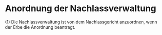# Anordnung der Nachlassverwaltung

(1) Die Nachlassverwaltung ist von dem Nachlassgericht anzuordnen, wenn der Erbe die Anordnung beantragt.